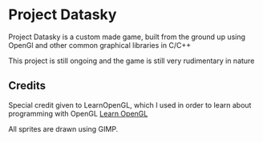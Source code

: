 # Project Datasky
Project Datasky is a custom made game, built from the ground up using OpenGl and other common graphical libraries in C/C++

This project is still ongoing and the game is still very rudimentary in nature

## Credits
Special credit given to LearnOpenGL, which I used in order to learn about programming with OpenGL
[Learn OpenGL](https://learnopengl.com/)

All sprites are drawn using GIMP.